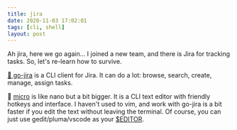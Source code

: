 ```yaml
---
title: jira
date: 2020-11-03 17:02:01
tags: [cli, shell]
layout: post
---
```


Ah jira, here we go again... I joined a new team, and there is Jira for tracking tasks. So, let's re-learn how to survive.

[🐚 go-jira](https://github.com/go-jira/jira) is a CLI client for Jira. It can do a lot: browse, search, create, manage, assign tasks.

🐚 [micro](https://github.com/zyedidia/micro) is like nano but a bit bigger. It is a CLI text editor with friendly hotkeys and interface. I haven't used to vim, and work with go-jira is a bit faster if you edit the text without leaving the terminal. Of course, you can just use gedit/pluma/vscode as your [$EDITOR](https://unix.stackexchange.com/a/77091).
